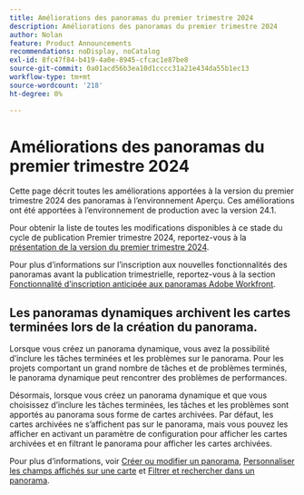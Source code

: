 ```yaml
---
title: Améliorations des panoramas du premier trimestre 2024
description: Améliorations des panoramas du premier trimestre 2024
author: Nolan
feature: Product Announcements
recommendations: noDisplay, noCatalog
exl-id: 8fc47f84-b419-4a0e-8945-cfcac1e87be8
source-git-commit: 0a01acd56b3ea10d1cccc31a21e434da55b1ec13
workflow-type: tm+mt
source-wordcount: '218'
ht-degree: 0%

---
```


# Améliorations des panoramas du premier trimestre 2024

Cette page décrit toutes les améliorations apportées à la version du premier trimestre 2024 des panoramas à l’environnement Aperçu. Ces améliorations ont été apportées à l’environnement de production avec la version 24.1.

Pour obtenir la liste de toutes les modifications disponibles à ce stade du cycle de publication Premier trimestre 2024, reportez-vous à la [présentation de la version du premier trimestre 2024](/help/quicksilver/product-announcements/product-releases/24-q1-release-activity/24-q1-release-overview.md).

Pour plus d’informations sur l’inscription aux nouvelles fonctionnalités des panoramas avant la publication trimestrielle, reportez-vous à la section [ Fonctionnalité d’inscription anticipée aux panoramas Adobe Workfront](/help/quicksilver/agile/get-started-with-boards/boards-early-feature-opt-in.md).

## Les panoramas dynamiques archivent les cartes terminées lors de la création du panorama.

Lorsque vous créez un panorama dynamique, vous avez la possibilité d’inclure les tâches terminées et les problèmes sur le panorama. Pour les projets comportant un grand nombre de tâches et de problèmes terminés, le panorama dynamique peut rencontrer des problèmes de performances.

Désormais, lorsque vous créez un panorama dynamique et que vous choisissez d’inclure les tâches terminées, les tâches et les problèmes sont apportés au panorama sous forme de cartes archivées. Par défaut, les cartes archivées ne s’affichent pas sur le panorama, mais vous pouvez les afficher en activant un paramètre de configuration pour afficher les cartes archivées et en filtrant le panorama pour afficher les cartes archivées.

Pour plus d’informations, voir [Créer ou modifier un panorama](/help/quicksilver/agile/get-started-with-boards/create-edit-board.md), [Personnaliser les champs affichés sur une carte](/help/quicksilver/agile/get-started-with-boards/customize-fields-on-card.md) et [Filtrer et rechercher dans un panorama](/help/quicksilver/agile/get-started-with-boards/filter-search-in-board.md).
